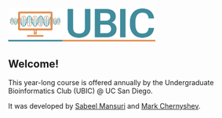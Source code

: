 <img src="/extras/logo.png" alt="Bioinformatics Crash Course" width=300px>

## Welcome!
This year-long course is offered annually by the Undergraduate Bioinformatics Club (UBIC) @ UC San Diego. 

It was developed by [Sabeel Mansuri](https://www.linkedin.com/in/sabeelm/) and [Mark Chernyshev](https://www.linkedin.com/in/mark-chernyshev/).

